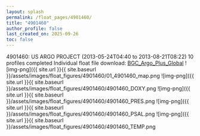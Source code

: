 ```yaml
---
layout: splash
permalink: /float_pages/4901460/
title: "4901460"
author_profile: false
last_created_on: 2025-09-26
toc: false
---
```

 
4901460: US ARGO PROJECT (2013-05-24T04:40 to 2013-08-21T08:22)
10 profiles completed
Individual float file download: [BGC_Argo_Plus_Global](https://ftp.soest.hawaii.edu/bgc_argo_plus/Individual_Floats/outliers_removed/4901460_Sprof_processed.nc)
![img-png]({{ site.url }}{{ site.baseurl }}/assets/images/float_figures/4901460/01_4901460_map.png
![img-png]({{ site.url }}{{ site.baseurl }}/assets/images/float_figures/4901460/4901460_DOXY.png
![img-png]({{ site.url }}{{ site.baseurl }}/assets/images/float_figures/4901460/4901460_PRES.png
![img-png]({{ site.url }}{{ site.baseurl }}/assets/images/float_figures/4901460/4901460_PSAL.png
![img-png]({{ site.url }}{{ site.baseurl }}/assets/images/float_figures/4901460/4901460_TEMP.png
